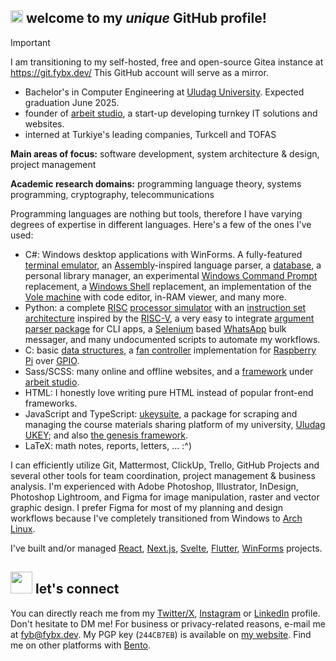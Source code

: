 ## <img src="https://raw.githubusercontent.com/fybx/fybx/main/welcome.gif" width="20px" height="20px"/> welcome to my *unique* GitHub profile!

> [!important]
> I am transitioning to my self-hosted, free and open-source Gitea instance at https://git.fybx.dev/
> This GitHub account will serve as a mirror.

- Bachelor's in Computer Engineering at [Uludag University][uni]. Expected graduation June 2025.
- founder of [arbeit studio][as], a start-up developing turnkey IT solutions and websites.
- interned at Turkiye's leading companies, Turkcell and TOFAS

**Main areas of focus:** software development, system architecture & design, project management

**Academic research domains:** programming language theory, systems programming, cryptography, telecommunications

Programming languages are nothing but tools, therefore I have varying degrees of expertise in different languages. Here's a few of the ones I've used:

- C#: Windows desktop applications with WinForms. A fully-featured [terminal emulator](https://en.wikipedia.org/wiki/Terminal_emulator), an [Assembly](https://en.wikipedia.org/wiki/Assembly_language)-inspired language parser, a [database](https://en.wikipedia.org/wiki/Database), a personal library manager, an experimental [Windows Command Prompt](https://en.wikipedia.org/wiki/Cmd.exe) replacement, a [Windows Shell](https://en.wikipedia.org/wiki/Windows_shell) replacement, an implementation of the [Vole machine](http://wyrd.hood.edu/~wcrum/it510/documents/VoleMachineLanguage.pdf) with code editor, in-RAM viewer, and many more.
- Python: a complete [RISC](https://en.wikipedia.org/wiki/Reduced_instruction_set_computer) [processor simulator](https://github.com/fybx/risc-mini) with an [instruction set architecture](https://en.wikipedia.org/wiki/Instruction_set_architecture) inspired by the [RISC-V](https://github.com/riscv/riscv-isa-manual/releases/tag/Ratified-IMAFDQC), a very easy to integrate [argument parser package](https://github.com/fybx/crispy) for CLI apps, a [Selenium](https://www.selenium.dev/) based [WhatsApp](https://www.whatsapp.com/) bulk messager, and many undocumented scripts to automate my workflows.
- C: basic [data structures](https://en.wikipedia.org/wiki/Data_structure), a [fan controller](https://github.com/fybx/rpi-fan-control) implementation for [Raspberry Pi](https://www.raspberrypi.org/) over [GPIO](https://en.wikipedia.org/wiki/General-purpose_input/output).
- Sass/SCSS: many online and offline websites, and a [framework](https://github.com/arbeitstudio/genesis) under [arbeit studio][as].
- HTML: I honestly love writing pure HTML instead of popular front-end frameworks.
- JavaScript and TypeScript: [ukeysuite](https://github.com/fybx/ukeysuite), a package for scraping and managing the course materials sharing platform of my university, [Uludag UKEY](https://ukey.uludag.edu.tr/); and also [the genesis framework](https://github.com/arbeitstudio/genesis).
- LaTeX: math notes, reports, letters, ... :^)

I can efficiently utilize Git, Mattermost, ClickUp, Trello, GitHub Projects and several other tools for team coordination, project management & business analysis. I'm experienced with Adobe Photoshop, Illustrator, InDesign, Photoshop Lightroom, and Figma for image manipulation, raster and vector graphic design. I prefer Figma for most of my planning and design workflows because I've completely transitioned from Windows to [Arch Linux](https://archlinux.org).

I've built and/or managed [React](https://react.dev/), [Next.js](https://nextjs.org/), [Svelte](https://svelte.dev/), [Flutter](https://flutter.dev/), [WinForms](https://en.wikipedia.org/wiki/Windows_Forms) projects.

## <img src="https://raw.githubusercontent.com/fybx/fybx/main/compass.webp" width="35px" height="35px"> let's connect

You can directly reach me from my [Twitter/X][llx], [Instagram][llinstagram] or [LinkedIn][lllinkedin] profile. Don't hesitate to DM me! For business or privacy-related reasons, e-mail me at [fyb@fybx.dev][llmail]. My PGP key (`244CB7EB`) is available on [my website][llwebsite]. Find me on other platforms with [Bento](https://bento.me/balaban).

[uni]: http://uludag.edu.tr "Website of my university"
[as]: https://arbeit.studio

[llmail]: mailto:fyb@fybx.dev "Send me an email!"
[llwebsite]: https://fybx.dev "My personal website"
[llbento]: https://bento.me/balaban
[llx]: https://x.com/fybalaban "My Twitter/X profile"
[lllinkedin]: https://linkedin.com/in/fybx "My LinkedIn profile"
[llinstagram]: https://instagram.com/ferityigitbalaban "My Instagram profile"
